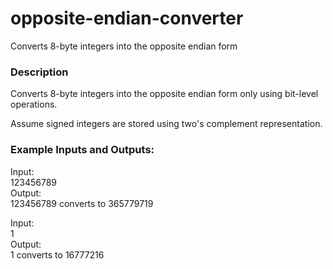 # opposite-endian-converter
Converts 8-byte integers into the opposite endian form

### Description
Converts 8-byte integers into the opposite endian form only using bit-level operations.

Assume signed integers are stored using two's complement representation.

### Example Inputs and Outputs:
Input: <br>
123456789 <br>
Output: <br>
123456789 converts to 365779719

Input: <br>
1 <br>
Output: <br>
1 converts to 16777216 <br>
